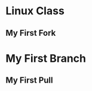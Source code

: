Linux Class
======================

My First Fork
-------------------

# My First Branch

## My First Pull

